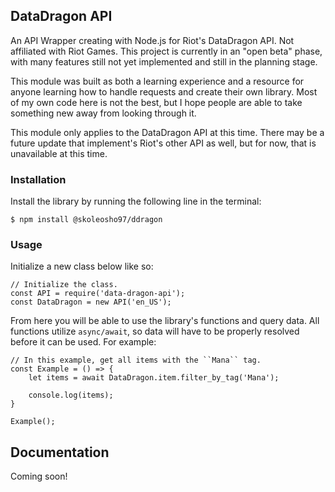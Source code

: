 ## DataDragon API
An API Wrapper creating with Node.js for Riot's DataDragon API. Not affiliated with Riot Games. This project is currently in an "open beta" phase, with many features still not yet implemented and still in the planning stage.

This module was built as both a learning experience and a resource for anyone learning how to handle requests and create their own library. Most of my own code here is not the best, but I hope people are able to take something new away from looking through it.

This module only applies to the DataDragon API at this time. There may be a future update that implement's Riot's other API as well, but for now, that is unavailable at this time.

### Installation
Install the library by running the following line in the terminal:

    $ npm install @skoleosho97/ddragon

### Usage
Initialize a new class below like so:

    // Initialize the class.
    const API = require('data-dragon-api');
    const DataDragon = new API('en_US');

From here you will be able to use the library's functions and query data. All functions utilize ``async/await``, so data will have to be properly resolved before it can be used. For example:

    // In this example, get all items with the ``Mana`` tag.
    const Example = () => {
        let items = await DataDragon.item.filter_by_tag('Mana');

        console.log(items);
    }

    Example();

## Documentation
Coming soon!